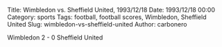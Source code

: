 Title: Wimbledon vs. Sheffield United, 1993/12/18
Date: 1993/12/18 00:00
Category: sports
Tags: football, football scores, Wimbledon, Sheffield United
Slug: wimbledon-vs-sheffield-united
Author: carbonero


Wimbledon 2 - 0 Sheffield United

